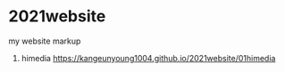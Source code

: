 # 2021website
my website markup
1. himedia https://kangeunyoung1004.github.io/2021website/01himedia


